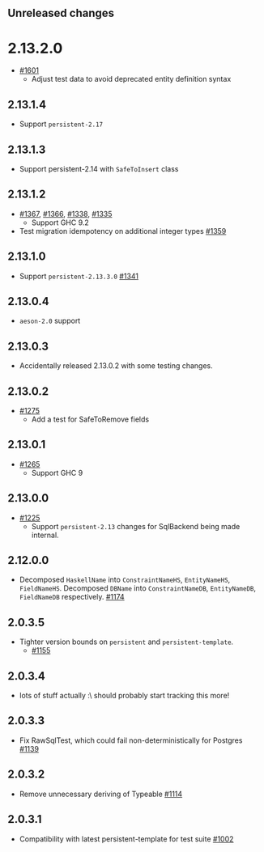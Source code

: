 ## Unreleased changes

# 2.13.2.0
* [#1601](https://github.com/yesodweb/persistent/pull/1601)
  * Adjust test data to avoid deprecated entity definition syntax

## 2.13.1.4

* Support `persistent-2.17`

## 2.13.1.3

* Support persistent-2.14 with `SafeToInsert` class

## 2.13.1.2

* [#1367](https://github.com/yesodweb/persistent/pull/1367),
  [#1366](https://github.com/yesodweb/persistent/pull/1367),
  [#1338](https://github.com/yesodweb/persistent/pull/1338),
  [#1335](https://github.com/yesodweb/persistent/pull/1335)
    * Support GHC 9.2
* Test migration idempotency on additional integer types [#1359](https://github.com/yesodweb/persistent/pull/1359)

## 2.13.1.0

* Support `persistent-2.13.3.0` [#1341](https://github.com/yesodweb/persistent/pull/1341)

## 2.13.0.4

* `aeson-2.0` support

## 2.13.0.3

* Accidentally released 2.13.0.2 with some testing changes.

## 2.13.0.2

* [#1275](https://github.com/yesodweb/persistent/pull/1275)
    * Add a test for SafeToRemove fields

## 2.13.0.1

* [#1265](https://github.com/yesodweb/persistent/pull/1265)
    * Support GHC 9

## 2.13.0.0

* [#1225](https://github.com/yesodweb/persistent/pull/1225)
    * Support `persistent-2.13` changes for SqlBackend being made internal.

## 2.12.0.0

* Decomposed `HaskellName` into `ConstraintNameHS`, `EntityNameHS`, `FieldNameHS`. Decomposed `DBName` into `ConstraintNameDB`, `EntityNameDB`, `FieldNameDB` respectively. [#1174](https://github.com/yesodweb/persistent/pull/1174)

## 2.0.3.5

* Tighter version bounds on `persistent` and `persistent-template`.
    * [#1155](https://github.com/yesodweb/persistent/pull/1155)

## 2.0.3.4

* lots of stuff actually :\ should probably start tracking this more!

## 2.0.3.3

* Fix RawSqlTest, which could fail non-deterministically for Postgres [#1139](https://github.com/yesodweb/persistent/pull/1139)

## 2.0.3.2

* Remove unnecessary deriving of Typeable [#1114](https://github.com/yesodweb/persistent/pull/1114)

## 2.0.3.1

* Compatibility with latest persistent-template for test suite [#1002](https://github.com/yesodweb/persistent/pull/1002/files)
